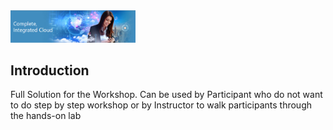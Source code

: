 <img class="float-right" src="images/j2c-logo.png" width="200">


## Introduction

Full Solution for the Workshop. Can be used by Participant who do not want to do step by step workshop or by Instructor to walk participants through the hands-on lab



